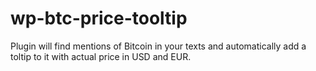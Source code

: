 # wp-btc-price-tooltip
Plugin will find mentions of Bitcoin in your texts and automatically add a toltip to it with actual price in USD and EUR.
